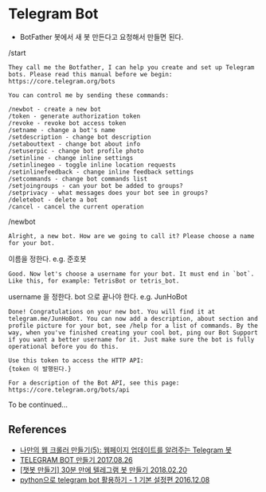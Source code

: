 # Telegram Bot

* BotFather 봇에서 새 봇 만든다고 요청해서 만들면 된다.

/start
```
They call me the Botfather, I can help you create and set up Telegram bots. Please read this manual before we begin:
https://core.telegram.org/bots

You can control me by sending these commands:

/newbot - create a new bot
/token - generate authorization token
/revoke - revoke bot access token
/setname - change a bot's name
/setdescription - change bot description
/setabouttext - change bot about info
/setuserpic - change bot profile photo
/setinline - change inline settings
/setinlinegeo - toggle inline location requests
/setinlinefeedback - change inline feedback settings
/setcommands - change bot commands list
/setjoingroups - can your bot be added to groups?
/setprivacy - what messages does your bot see in groups?
/deletebot - delete a bot
/cancel - cancel the current operation
```

/newbot
```
Alright, a new bot. How are we going to call it? Please choose a name for your bot.
```

이름을 정한다. e.g. 준호봇
```
Good. Now let's choose a username for your bot. It must end in `bot`. Like this, for example: TetrisBot or tetris_bot.
```

username 을 정한다. bot 으로 끝나야 한다. e.g. JunHoBot
```
Done! Congratulations on your new bot. You will find it at telegram.me/JunHoBot. You can now add a description, about section and profile picture for your bot, see /help for a list of commands. By the way, when you've finished creating your cool bot, ping our Bot Support if you want a better username for it. Just make sure the bot is fully operational before you do this.

Use this token to access the HTTP API:
{token 이 발행된다.}

For a description of the Bot API, see this page: https://core.telegram.org/bots/api
```

To be continued...

## References

* [나만의 웹 크롤러 만들기(5): 웹페이지 업데이트를 알려주는 Telegram 봇](https://beomi.github.io/2017/04/20/HowToMakeWebCrawler-Notice-with-Telegram/)
* [TELEGRAM BOT 만들기 2017.08.26](https://kimdoky.github.io/diary/2017/08/26/Telegram_bot.html)
* [[챗봇 만들기] 30분 만에 텔레그램 봇 만들기 2018.02.20](https://steemit.com/kr-dev/@maanya/30)
* [python으로 telegram bot 활용하기 - 1 기본 설정편 2016.12.08](https://blog.psangwoo.com/coding/2016/12/08/python-telegram-bot-1.html)